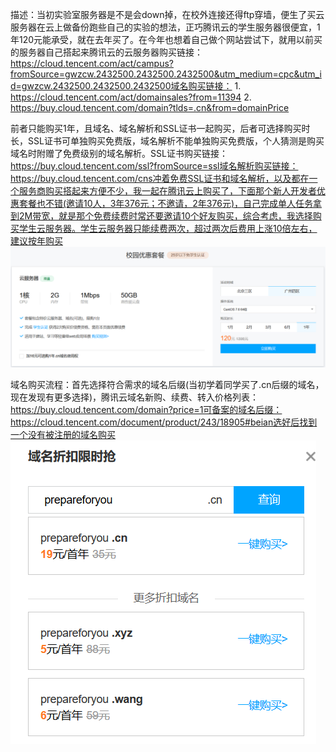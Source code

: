 描述：当初实验室服务器是不是会down掉，在校外连接还得ftp穿墙，便生了买云服务器在云上做备份跑些自己的实验的想法，正巧腾讯云的学生服务器很便宜，1年120元能承受，就在去年买了。在今年也想着自己做个网站尝试下，就用以前买的服务器自己搭起来腾讯云的云服务器购买链接：https://cloud.tencent.com/act/campus?fromSource=gwzcw.2432500.2432500.2432500&utm_medium=cpc&utm_id=gwzcw.2432500.2432500.2432500域名购买链接：
	1. https://cloud.tencent.com/act/domainsales?from=11394
	2. https://buy.cloud.tencent.com/domain?tlds=.cn&from=domainPrice

前者只能购买1年，且域名、域名解析和SSL证书一起购买，后者可选择购买时长，SSL证书可单独购买免费版，域名解析不能单独购买免费版，个人猜测是购买域名时附赠了免费级别的域名解析。SSL证书购买链接：https://buy.cloud.tencent.com/ssl?fromSource=ssl域名解析购买链接：https://buy.cloud.tencent.com/cns冲着免费SSL证书和域名解析，以及都在一个服务商购买搭起来方便不少，我一起在腾讯云上购买了，下面那个新人开发者优惠套餐也不错(邀请10人，3年376元；不邀请，2年376元)，自己完成单人任务拿到2M带宽，就是那个免费续费时常还要邀请10个好友购买，综合考虑，我选择购买学生云服务器。学生云服务器只能续费两次，超过两次后费用上涨10倍左右，建议按年购买
![image](https://github.com/printlnCout/Server-construction-experience/blob/master/pic_tenxun_cloud/%E8%85%BE%E8%AE%AF%E4%BA%91-%E6%A0%A1%E5%9B%AD%E4%BC%98%E6%83%A0%E5%A5%97%E9%A4%90.PNG)

域名购买流程：首先选择符合需求的域名后缀(当初学着同学买了.cn后缀的域名，现在发现有更多选择)，腾讯云域名新购、续费、转入价格列表：https://buy.cloud.tencent.com/domain?price=1可备案的域名后缀：https://cloud.tencent.com/document/product/243/18905#beian选好后找到一个没有被注册的域名购买
![image](https://github.com/printlnCout/Server-construction-experience/blob/master/pic_tenxun_cloud/%E8%85%BE%E8%AE%AF%E4%BA%91-%E5%9F%9F%E5%90%8D%E8%B4%AD%E4%B9%B0.PNG)
